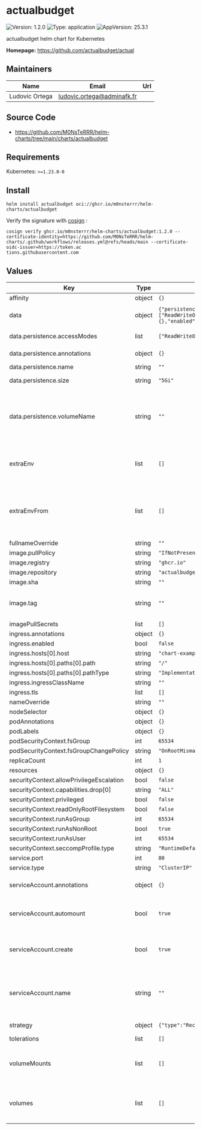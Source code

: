 # actualbudget

![Version: 1.2.0](https://img.shields.io/badge/Version-1.2.0-informational?style=flat-square) ![Type: application](https://img.shields.io/badge/Type-application-informational?style=flat-square) ![AppVersion: 25.3.1](https://img.shields.io/badge/AppVersion-25.3.1-informational?style=flat-square)

actualbudget helm chart for Kubernetes

**Homepage:** <https://github.com/actualbudget/actual>

## Maintainers

| Name | Email | Url |
| ---- | ------ | --- |
| Ludovic Ortega | <ludovic.ortega@adminafk.fr> |  |

## Source Code

* <https://github.com/M0NsTeRRR/helm-charts/tree/main/charts/actualbudget>

## Requirements

Kubernetes: `>=1.23.0-0`

## Install
```console
helm install actualbudget oci://ghcr.io/m0nsterrr/helm-charts/actualbudget
```

Verify the signature with [cosign](https://docs.sigstore.dev/cosign/system_config/installation/) :
```console
cosign verify ghcr.io/m0nsterrr/helm-charts/actualbudget:1.2.0 --certificate-identity=https://github.com/M0NsTeRRR/helm-charts/.github/workflows/releases.yml@refs/heads/main --certificate-oidc-issuer=https://token.ac
tions.githubusercontent.com
```

## Values

| Key | Type | Default | Description |
|-----|------|---------|-------------|
| affinity | object | `{}` |  |
| data | object | `{"persistence":{"accessModes":["ReadWriteOnce"],"annotations":{},"enabled":true,"name":"","size":"5Gi","volumeName":""}}` | Creating PVC to store configuration |
| data.persistence.accessModes | list | `["ReadWriteOnce"]` | Access modes of persistent disk |
| data.persistence.annotations | object | `{}` | Annotations for PVCs |
| data.persistence.name | string | `""` | Config name |
| data.persistence.size | string | `"5Gi"` | Size of persistent disk |
| data.persistence.volumeName | string | `""` | Name of the permanent volume to reference in the claim. Can be used to bind to existing volumes. |
| extraEnv | list | `[]` | Environment variables to add to the actualbudget pods |
| extraEnvFrom | list | `[]` | Environment variables from secrets or configmaps to add to the actualbudget pods |
| fullnameOverride | string | `""` |  |
| image.pullPolicy | string | `"IfNotPresent"` |  |
| image.registry | string | `"ghcr.io"` |  |
| image.repository | string | `"actualbudget/actual-server"` |  |
| image.sha | string | `""` |  |
| image.tag | string | `""` | Overrides the image tag whose default is the chart appVersion. |
| imagePullSecrets | list | `[]` |  |
| ingress.annotations | object | `{}` |  |
| ingress.enabled | bool | `false` |  |
| ingress.hosts[0].host | string | `"chart-example.local"` |  |
| ingress.hosts[0].paths[0].path | string | `"/"` |  |
| ingress.hosts[0].paths[0].pathType | string | `"ImplementationSpecific"` |  |
| ingress.ingressClassName | string | `""` |  |
| ingress.tls | list | `[]` |  |
| nameOverride | string | `""` |  |
| nodeSelector | object | `{}` |  |
| podAnnotations | object | `{}` |  |
| podLabels | object | `{}` |  |
| podSecurityContext.fsGroup | int | `65534` |  |
| podSecurityContext.fsGroupChangePolicy | string | `"OnRootMismatch"` |  |
| replicaCount | int | `1` |  |
| resources | object | `{}` |  |
| securityContext.allowPrivilegeEscalation | bool | `false` |  |
| securityContext.capabilities.drop[0] | string | `"ALL"` |  |
| securityContext.privileged | bool | `false` |  |
| securityContext.readOnlyRootFilesystem | bool | `false` |  |
| securityContext.runAsGroup | int | `65534` |  |
| securityContext.runAsNonRoot | bool | `true` |  |
| securityContext.runAsUser | int | `65534` |  |
| securityContext.seccompProfile.type | string | `"RuntimeDefault"` |  |
| service.port | int | `80` |  |
| service.type | string | `"ClusterIP"` |  |
| serviceAccount.annotations | object | `{}` | Annotations to add to the service account |
| serviceAccount.automount | bool | `true` | Automatically mount a ServiceAccount's API credentials? |
| serviceAccount.create | bool | `true` | Specifies whether a service account should be created |
| serviceAccount.name | string | `""` | If not set and create is true, a name is generated using the fullname template |
| strategy | object | `{"type":"Recreate"}` | Deployment strategy |
| tolerations | list | `[]` |  |
| volumeMounts | list | `[]` | Additional volumeMounts on the output Deployment definition. |
| volumes | list | `[]` | Additional volumes on the output Deployment definition. |